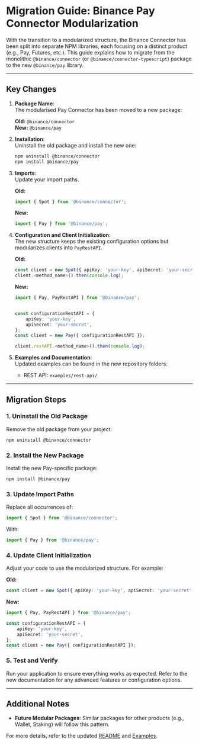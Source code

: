 # Migration Guide: Binance Pay Connector Modularization

With the transition to a modularized structure, the Binance Connector has been split into separate NPM libraries, each focusing on a distinct product (e.g., Pay, Futures, etc.). This guide explains how to migrate from the monolithic `@binance/connector` (or `@binance/connector-typescript`) package to the new `@binance/pay` library.

---

## Key Changes

1. **Package Name**:  
   The modularised Pay Connector has been moved to a new package:

    **Old:** `@binance/connector`  
     **New:** `@binance/pay`

2. **Installation**:  
   Uninstall the old package and install the new one:

    ```bash
    npm uninstall @binance/connector
    npm install @binance/pay
    ```

3. **Imports**:  
   Update your import paths.

    **Old:**

    ```typescript
    import { Spot } from '@binance/connector';
    ```

    **New:**

    ```typescript
    import { Pay } from '@binance/pay';
    ```

4. **Configuration and Client Initialization**:  
   The new structure keeps the existing configuration options but modularizes clients into `PayRestAPI`.

    **Old:**

    ```typescript
    const client = new Spot({ apiKey: 'your-key', apiSecret: 'your-secret' });
    client.<method_name>().then(console.log);
    ```

    **New:**

    ```typescript
    import { Pay, PayRestAPI } from '@binance/pay';


    const configurationRestAPI = {
        apiKey: 'your-key',
        apiSecret: 'your-secret',
    };
    const client = new Pay({ configurationRestAPI });

    client.restAPI.<method_name>().then(console.log);
    ```

5. **Examples and Documentation**:  
   Updated examples can be found in the new repository folders:
    - REST API: `examples/rest-api/`

---

## Migration Steps

### 1. Uninstall the Old Package

Remove the old package from your project:

```bash
npm uninstall @binance/connector
```

### 2. Install the New Package

Install the new Pay-specific package:

```bash
npm install @binance/pay
```

### 3. Update Import Paths

Replace all occurrences of:

```typescript
import { Spot } from '@binance/connector';
```

With:

```typescript
import { Pay } from '@binance/pay';
```

### 4. Update Client Initialization

Adjust your code to use the modularized structure. For example:

**Old:**

```typescript
const client = new Spot({ apiKey: 'your-key', apiSecret: 'your-secret' });
```

**New:**

```typescript
import { Pay, PayRestAPI } from '@binance/pay';

const configurationRestAPI = {
    apiKey: 'your-key',
    apiSecret: 'your-secret',
};
const client = new Pay({ configurationRestAPI });
```

### 5. Test and Verify

Run your application to ensure everything works as expected. Refer to the new documentation for any advanced features or configuration options.

---

## Additional Notes

- **Future Modular Packages**: Similar packages for other products (e.g., Wallet, Staking) will follow this pattern.

For more details, refer to the updated [README](../README.md) and [Examples](../examples/).
